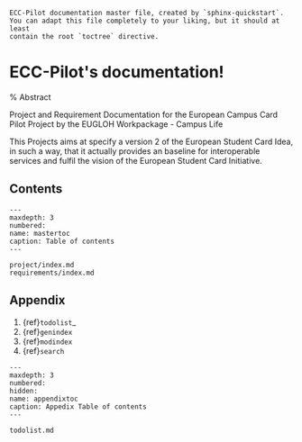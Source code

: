 ```{comment}
ECC-Pilot documentation master file, created by `sphinx-quickstart`.
You can adapt this file completely to your liking, but it should at least
contain the root `toctree` directive.
```

# ECC-Pilot's documentation!

% Abstract

Project and Requirement Documentation for the European Campus Card Pilot Project by the EUGLOH Workpackage - Campus Life

This Projects aims at specify a version 2 of the European Student Card Idea, in such a way, that it actually provides an baseline for interoperable services and fulfil the vision of the European Student Card Initiative. 

## Contents

```{toctree}
---
maxdepth: 3
numbered:
name: mastertoc
caption: Table of contents
---

project/index.md
requirements/index.md

```



## Appendix

1. {ref}`todolist`_
1. {ref}`genindex`
1. {ref}`modindex`
1. {ref}`search`

```{toctree}
---
maxdepth: 3
numbered:
hidden:
name: appendixtoc
caption: Appedix Table of contents
---

todolist.md

```
